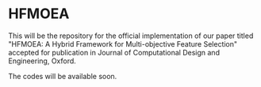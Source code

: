 # HFMOEA
This will be the repository for the official implementation of our paper titled "HFMOEA: A Hybrid Framework for Multi-objective Feature Selection" accepted for publication in Journal of Computational Design and Engineering, Oxford.

The codes will be available soon.
